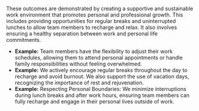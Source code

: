 <!--bl
(filemeta
    (title "Work-Life Balance Outcome"))
/bl-->
These outcomes are demonstrated by creating a supportive and sustainable work environment that promotes personal and professional growth. This includes providing opportunities for regular breaks and uninterrupted lunches to allow team members to recharge and relax. It also involves ensuring a healthy separation between work and personal life commitments.

* __Example:__ Team members have the flexibility to adjust their work schedules, allowing them to attend personal appointments or handle family responsibilities without feeling overwhelmed.
* __Example:__ We actively encourage regular breaks throughout the day to recharge and avoid burnout. We also support the use of vacation days, recognizing the importance of rest and rejuvenation.
* __Example:__ Respecting Personal Boundaries: We minimize interruptions during lunch breaks and after work hours, ensuring team members can fully recharge and engage in their personal lives outside of work.